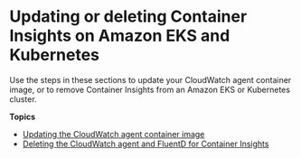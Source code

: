 # Updating or deleting Container Insights on Amazon EKS and Kubernetes<a name="ContainerInsights-update-delete"></a>

Use the steps in these sections to update your CloudWatch agent container image, or to remove Container Insights from an Amazon EKS or Kubernetes cluster\.

**Topics**
+ [Updating the CloudWatch agent container image](ContainerInsights-update-image.md)
+ [Deleting the CloudWatch agent and FluentD for Container Insights](ContainerInsights-delete-agent.md)